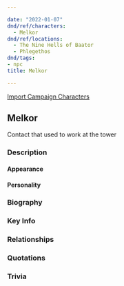 ```yaml
---

date: "2022-01-07"
dnd/ref/characters:
  - Melkor
dnd/ref/locations:
  - The Nine Hells of Baator
  - Phlegethos
dnd/tags:
- npc
title: Melkor

---
```


[Import Campaign Characters](/dnd/characters/)

## Melkor

Contact that used to work at the tower

### Description

#### Appearance

#### Personality

### Biography

### Key Info

### Relationships

### Quotations

### Trivia
